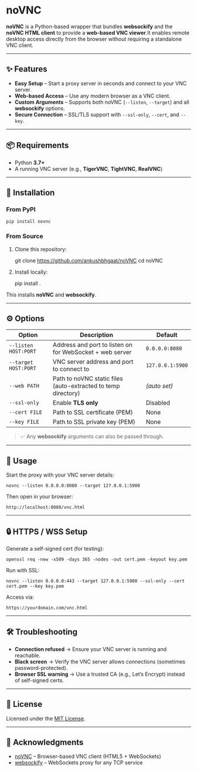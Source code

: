 # noVNC

**noVNC** is a Python-based wrapper that bundles **websockify** and the **noVNC HTML client** to provide a **web-based VNC viewer**.It enables remote desktop access directly from the browser without requiring a standalone VNC client.

* * *

## ✨ Features

* **Easy Setup** – Start a proxy server in seconds and connect to your VNC server.
* **Web-based Access** – Use any modern browser as a VNC client.
* **Custom Arguments** – Supports both noVNC (`--listen`, `--target`) and all **websockify** options.
* **Secure Connection** – SSL/TLS support with `--ssl-only`, `--cert`, and `--key`.

* * *

## 📦 Requirements

* Python **3.7+**
* A running VNC server (e.g., **TigerVNC**, **TightVNC**, **RealVNC**)

* * *

## 🔧 Installation

### From PyPI

    pip install novnc

### From Source

1. Clone this repository:
  
      git clone https://github.com/ankushbhgaat/noVNC
      cd noVNC
  
2. Install locally:
  
      pip install .
  

This installs **noVNC** and **websockify**.

* * *

## ⚙️ Options

| Option | Description | Default |
| --- | --- | --- |
| `--listen HOST:PORT` | Address and port to listen on for WebSocket + web server | `0.0.0.0:8080` |
| `--target HOST:PORT` | VNC server address and port to connect to | `127.0.0.1:5900` |
| `--web PATH` | Path to noVNC static files (auto-extracted to temp directory) | *(auto set)* |
| `--ssl-only` | Enable **TLS only** | Disabled |
| `--cert FILE` | Path to SSL certificate (PEM) | None |
| `--key FILE` | Path to SSL private key (PEM) | None |

> ✅ Any **websockify** arguments can also be passed through.

* * *

## 🚀 Usage

Start the proxy with your VNC server details:

    novnc --listen 0.0.0.0:8080 --target 127.0.0.1:5900

Then open in your browser:

    http://localhost:8080/vnc.html

* * *

## 🔒 HTTPS / WSS Setup

Generate a self-signed cert (for testing):

    openssl req -new -x509 -days 365 -nodes -out cert.pem -keyout key.pem

Run with SSL:

    novnc --listen 0.0.0.0:443 --target 127.0.0.1:5900 --ssl-only --cert cert.pem --key key.pem

Access via:

    https://yourdomain.com/vnc.html

* * *

## 🛠 Troubleshooting

* **Connection refused** → Ensure your VNC server is running and reachable.
* **Black screen** → Verify the VNC server allows connections (sometimes password-protected).
* **Browser SSL warning** → Use a trusted CA (e.g., Let’s Encrypt) instead of self-signed certs.

* * *

## 📜 License

Licensed under the [MIT License](LICENSE).

* * *

## 🙏 Acknowledgments

* [noVNC](https://github.com/novnc/noVNC) – Browser-based VNC client (HTML5 + WebSockets)
* [websockify](https://github.com/novnc/websockify) – WebSockets proxy for any TCP service